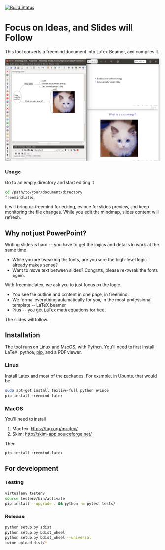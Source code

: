 [![Build Status](https://travis-ci.org/xuehuichao/freemind-latex.svg?branch=master)](https://travis-ci.org/xuehuichao/freemind-latex)


# Focus on Ideas, and Slides will Follow
This tool converts a freemind document into LaTex Beamer, and compiles it.

![Focus on your idea, and slides will be generated automatically.](demo.gif)

### Usage
Go to an empty directory and start editing it
```sh
cd /path/to/your/document/directory
freemindlatex
```

It will bring up freemind for editing, evince for slides preview, and keep monitoring the file changes. While you edit the mindmap, slides content will refresh.

## Why not just PowerPoint?

Writing slides is hard -- you have to get the logics and details to work at the same time.

* While you are tweaking the fonts, are you sure the high-level logic already makes sense? 
* Want to move text between slides? Congrats, please re-tweak the fonts again.

With freemindlatex, we ask you to just focus on the logic.

* You see the outline and content in one page, in freemind.
* We format everything automatically for you, in the most professional template -- LaTeX beamer.
* Plus -- you get LaTex math equations for free.

The slides will follow.

## Installation
The tool runs on Linux and MacOS, with Python.
You'll need to first install LaTeX, python, [pip](https://pypi.python.org/pypi/pip), and a PDF viewer.

### Linux

Install Latex and most of the packages. For example, in Ubuntu, that would be
```sh
sudo apt-get install texlive-full python evince
pip install freemind-latex
```

### MacOS

You'll need to install

1. MacTex: https://tug.org/mactex/
2. Skim: http://skim-app.sourceforge.net/

Then
```sh
pip install freemind-latex
```

## For development

### Testing

```sh
virtualenv testenv
source testenv/bin/activate
pip install --upgrade . && python -m pytest tests/
```

### Release

```sh
python setup.py sdist
python setup.py bdist_wheel
python setup.py bdist_wheel --universal
twine upload dist/*
```
